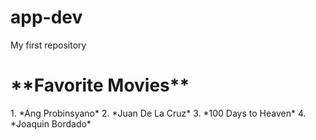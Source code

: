 # app-dev
My first repository
<html>
  <H1> **Favorite Movies** </H1>
1. *Ang Probinsyano*
2. *Juan De La Cruz*
3. *100 Days to Heaven*
4. *Joaquin Bordado*
  
  </HTML>
